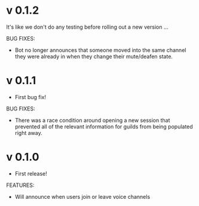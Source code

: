 # v 0.1.2
It's like we don't do any testing before rolling out a new version ...

BUG FIXES:

* Bot no longer announces that someone moved into the same channel they were already in when they change their mute/deafen state.

# v 0.1.1
* First bug fix!

BUG FIXES:

* There was a race condition around opening a new session that prevented all of the relevant information for guilds from being populated right away.

# v 0.1.0

* First release!

FEATURES:

* Will announce when users join or leave voice channels